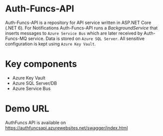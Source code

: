 # Auth-Funcs-API
Auth-Funcs-API is a repository for API service written in ASP.NET Core (.NET 6). 
For Notifications Auth-Funcs-API runs a _BackgroundService_ that inserts messages to `Azure Service Bus` which are later received by Auth-Funcs-MQ service. 
Data is stored on `Azure SQL Server`. 
All sensitive configuration is kept using `Azure Key Vault`.

# Key components
- Azure Key Vault
- Azure SQL Server/DB
- Azure Service Bus

# Demo URL
AuthFuncs API is available on https://authfuncsapi.azurewebsites.net/swagger/index.html

#
